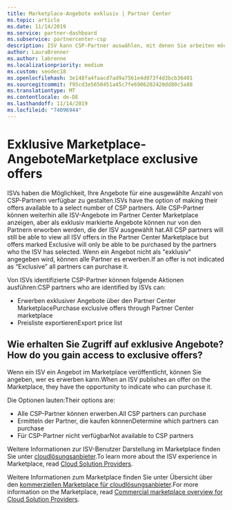 ```yaml
---
title: Marketplace-Angebote exklusiv | Partner Center
ms.topic: article
ms.date: 11/14/2019
ms.service: partner-dashboard
ms.subservice: partnercenter-csp
description: ISV kann CSP-Partner auswählen, mit denen Sie arbeiten möchten, indem Sie Ihre Angebote exklusiv gestalten.
author: LauraBrenner
ms.author: labrenne
ms.localizationpriority: medium
ms.custom: seodec18
ms.openlocfilehash: 3e148fa4faacd7ad9a7561e4d073f4d3bcb36401
ms.sourcegitcommit: f95cd3e5650451a45c7fe6906202420dd80c5a88
ms.translationtype: MT
ms.contentlocale: de-DE
ms.lasthandoff: 11/14/2019
ms.locfileid: "74096944"
---
```

# <a name="marketplace-exclusive-offers"></a><span data-ttu-id="98e92-103">Exklusive Marketplace-Angebote</span><span class="sxs-lookup"><span data-stu-id="98e92-103">Marketplace exclusive offers</span></span>

<span data-ttu-id="98e92-104">ISVs haben die Möglichkeit, Ihre Angebote für eine ausgewählte Anzahl von CSP-Partnern verfügbar zu gestalten.</span><span class="sxs-lookup"><span data-stu-id="98e92-104">ISVs have the option of making their offers available to a select number of CSP partners.</span></span> <span data-ttu-id="98e92-105">Alle CSP-Partner können weiterhin alle ISV-Angebote im Partner Center Marketplace anzeigen, aber als exklusiv markierte Angebote können nur von den Partnern erworben werden, die der ISV ausgewählt hat.</span><span class="sxs-lookup"><span data-stu-id="98e92-105">All CSP partners will still be able to view all ISV offers in the Partner Center Marketplace but offers marked Exclusive will only be able to be purchased by the partners who the ISV has selected.</span></span> <span data-ttu-id="98e92-106">Wenn ein Angebot nicht als "exklusiv" angegeben wird, können alle Partner es erwerben.</span><span class="sxs-lookup"><span data-stu-id="98e92-106">If an offer is not indicated as “Exclusive” all partners can purchase it.</span></span>

<span data-ttu-id="98e92-107">Von ISVs identifizierte CSP-Partner können folgende Aktionen ausführen:</span><span class="sxs-lookup"><span data-stu-id="98e92-107">CSP partners who are identified by ISVs can:</span></span>

- <span data-ttu-id="98e92-108">Erwerben exklusiver Angebote über den Partner Center Marketplace</span><span class="sxs-lookup"><span data-stu-id="98e92-108">Purchase exclusive offers through Partner Center marketplace</span></span>
- <span data-ttu-id="98e92-109">Preisliste exportieren</span><span class="sxs-lookup"><span data-stu-id="98e92-109">Export price list</span></span>

## <a name="how-do-you-gain-access-to-exclusive-offers"></a><span data-ttu-id="98e92-110">Wie erhalten Sie Zugriff auf exklusive Angebote?</span><span class="sxs-lookup"><span data-stu-id="98e92-110">How do you gain access to exclusive offers?</span></span>

<span data-ttu-id="98e92-111">Wenn ein ISV ein Angebot im Marketplace veröffentlicht, können Sie angeben, wer es erwerben kann.</span><span class="sxs-lookup"><span data-stu-id="98e92-111">When an ISV publishes an offer on the Marketplace, they have the opportunity to indicate who can purchase it.</span></span> 

<span data-ttu-id="98e92-112">Die Optionen lauten:</span><span class="sxs-lookup"><span data-stu-id="98e92-112">Their options are:</span></span>

- <span data-ttu-id="98e92-113">Alle CSP-Partner können erwerben.</span><span class="sxs-lookup"><span data-stu-id="98e92-113">All CSP partners can purchase</span></span>
- <span data-ttu-id="98e92-114">Ermitteln der Partner, die kaufen können</span><span class="sxs-lookup"><span data-stu-id="98e92-114">Determine which partners can purchase</span></span>
- <span data-ttu-id="98e92-115">Für CSP-Partner nicht verfügbar</span><span class="sxs-lookup"><span data-stu-id="98e92-115">Not available to CSP partners</span></span>

<span data-ttu-id="98e92-116">Weitere Informationen zur ISV-Benutzer Darstellung im Marketplace finden Sie unter [cloudlösungsanbieter](https://docs.microsoft.com/en-us/azure/marketplace/cloud-solution-providers).</span><span class="sxs-lookup"><span data-stu-id="98e92-116">To learn more about the ISV experience in Marketplace, read [Cloud Solution Providers](https://docs.microsoft.com/en-us/azure/marketplace/cloud-solution-providers).</span></span>

<span data-ttu-id="98e92-117">Weitere Informationen zum Marketplace finden Sie unter Übersicht über den [kommerziellen Marketplace für cloudlösungsanbieter](https://docs.microsoft.partner-center/commercial-marketplace-overview.md).</span><span class="sxs-lookup"><span data-stu-id="98e92-117">For more information on the Marketplace, read [Commercial marketplace overview for Cloud Solution Providers](https://docs.microsoft.partner-center/commercial-marketplace-overview.md).</span></span>